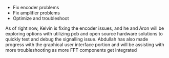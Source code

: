 
- Fix encoder problems
- Fix amplifier problems
- Optimize and troubleshoot

As of right now, Kelvin is fixing the encoder issues, and he and Aron will be exploring options with utilizing pcb and open source hardware solutions to quickly test and debug the signalling issue. Abdullah has also made progress with the graphical user interface portion and will be assisting with more troubleshooting as more FFT components get integrated
